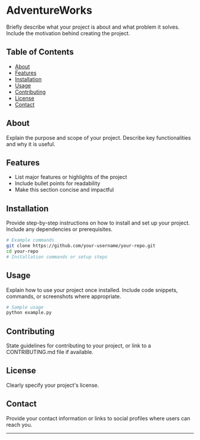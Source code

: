 

# AdventureWorks

Briefly describe what your project is about and what problem it solves. Include the motivation behind creating the project.

## Table of Contents

- [About](#about)
- [Features](#features)
- [Installation](#installation)
- [Usage](#usage)
- [Contributing](#contributing)
- [License](#license)
- [Contact](#contact)


## About

Explain the purpose and scope of your project. Describe key functionalities and why it is useful.

## Features

- List major features or highlights of the project
- Include bullet points for readability
- Make this section concise and impactful


## Installation

Provide step-by-step instructions on how to install and set up your project. Include any dependencies or prerequisites.

```bash
# Example commands
git clone https://github.com/your-username/your-repo.git
cd your-repo
# Installation commands or setup steps
```


## Usage

Explain how to use your project once installed. Include code snippets, commands, or screenshots where appropriate.

```bash
# Sample usage
python example.py
```


## Contributing

State guidelines for contributing to your project, or link to a CONTRIBUTING.md file if available.

## License

Clearly specify your project's license.

## Contact

Provide your contact information or links to social profiles where users can reach you.

***


[^7]: https://github.com/durgeshsamariya/awesome-github-profile-readme-templates

[^8]: https://www.readme-templates.com

[^9]: https://github.com/abhisheknaiidu/awesome-github-profile-readme

